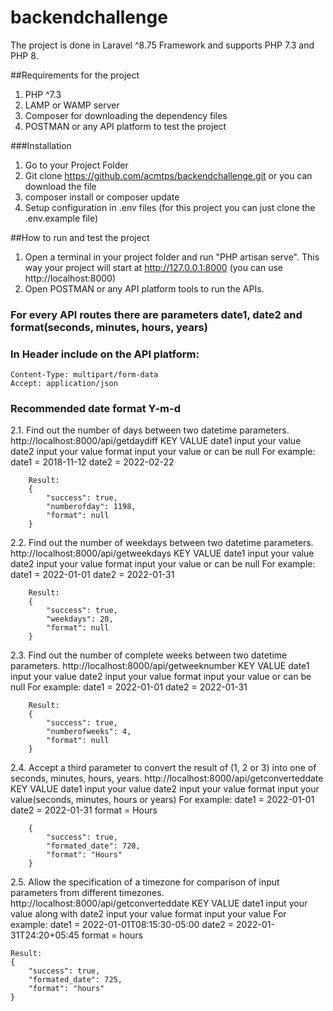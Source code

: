 # backendchallenge

The project is done in Laravel ^8.75 Framework and supports PHP 7.3 and PHP 8.

##Requirements for the project
1. PHP ^7.3
2. LAMP or WAMP server
3. Composer for downloading the dependency files
4. POSTMAN or any API platform to test the project

###Installation
1. Go to your Project Folder
2. Git clone https://github.com/acmtps/backendchallenge.git or you can download the file
3. composer install or composer update
4. Setup configuration in .env files (for this project you can just clone the .env.example file)

##How to run and test the project
1. Open a terminal in your project folder and run "PHP artisan serve". This way your project will start at http://127.0.0.1:8000 (you can use http://localhost:8000)
2. Open POSTMAN or any API platform tools to run the APIs.

### For every API routes there are parameters date1, date2 and format(seconds, minutes, hours, years)
### In Header include on the API platform:
	Content-Type: multipart/form-data
	Accept: application/json
### Recommended date format Y-m-d


2.1. Find out the number of days between two datetime parameters.
		http://localhost:8000/api/getdaydiff
		KEY         VALUE
		date1       input your value
		date2       input your value
		format      input your value or can be null
	For example:
		date1 = 2018-11-12
		date2 = 2022-02-22

		Result:
		{
		    "success": true,
		    "numberofday": 1198,
		    "format": null
		}

2.2. Find out the number of weekdays between two datetime parameters.
		http://localhost:8000/api/getweekdays
		KEY         VALUE
		date1       input your value
		date2       input your value
		format      input your value or can be null
	For example:
		date1 = 2022-01-01
		date2 = 2022-01-31

		Result:
		{
		    "success": true,
		    "weekdays": 20,
		    "format": null
		}

2.3. Find out the number of complete weeks between two datetime parameters.
		http://localhost:8000/api/getweeknumber
		KEY         VALUE
		date1       input your value
		date2       input your value
		format      input your value or can be null
	For example:
		date1 = 2022-01-01
		date2 = 2022-01-31

		Result:
		{
		    "success": true,
		    "numberofweeks": 4,
		    "format": null
		}

2.4. Accept a third parameter to convert the result of (1, 2 or 3) into one of
	 seconds, minutes, hours, years.
	 	http://localhost:8000/api/getconverteddate
	 	KEY         VALUE
		date1       input your value
		date2       input your value
		format      input your value(seconds, minutes, hours or years)
	For example:
		date1 = 2022-01-01
		date2  = 2022-01-31
		format  = Hours


		{
		    "success": true,
		    "formated_date": 720,
		    "format": "Hours"
		}


2.5. Allow the specification of a timezone for comparison of input parameters from
	 different timezones.
	 	http://localhost:8000/api/getconverteddate
	 	KEY         VALUE
		date1       input your value along with 
		date2       input your value
		format      input your value
	For example:
	date1 = 2022-01-01T08:15:30-05:00
	date2 = 2022-01-31T24:20+05:45
	format = hours

	Result:
	{
	    "success": true,
	    "formated_date": 725,
	    "format": "hours"
	}


